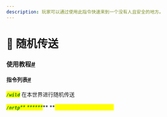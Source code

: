 ```yaml
---
description: 玩家可以通过使用此指令快速来到一个没有人且安全的地方。
---
```


# 🌠 随机传送

### 使用教程[#](https://doc.ultitools.ultikits.com/function/sui-ji-chuan-song.html#%E4%BD%BF%E7%94%A8%E6%95%99%E7%A8%8B) <a href="#shi-yong-jiao-cheng" id="shi-yong-jiao-cheng"></a>

#### 指令列表[#](https://doc.ultitools.ultikits.com/function/sui-ji-chuan-song.html#%E6%8C%87%E4%BB%A4%E5%88%97%E8%A1%A8) <a href="#zhi-ling-lie-biao" id="zhi-ling-lie-biao"></a>

_<mark style="color:green;">**`/wild`**</mark>_ 在本世界进行随机传送

_<mark style="color:green;">**`/nrtp`**</mark><mark style="color:green;">** **</mark><mark style="color:green;">****</mark>_** **<mark style="color:yellow;">**同样的功能，建议用nrtp**</mark>
